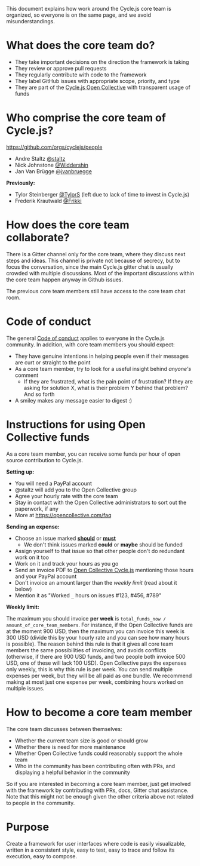 This document explains how work around the Cycle.js core team is organized, so everyone is on the same page, and we avoid misunderstandings.

# What does the core team do?

- They take important decisions on the direction the framework is taking
- They review or approve pull requests
- They regularly contribute with code to the framework
- They label GitHub issues with appropriate scope, priority, and type
- They are part of the [Cycle.js Open Collective](http://opencollective.com/cyclejs) with transparent usage of funds

# Who comprise the core team of Cycle.js?

https://github.com/orgs/cyclejs/people

- Andre Staltz [@staltz](https://github.com/staltz)
- Nick Johnstone [@Widdershin](https://github.com/Widdershin)
- Jan Van Brügge [@jvanbruegge](https://github.com/jvanbruegge)

**Previously:**

- Tylor Steinberger [@TylorS](https://github.com/TylorS) (left due to lack of time to invest in Cycle.js)
- Frederik Krautwald [@Frikki](https://github.com/Frikki)

# How does the core team collaborate?

There is a Gitter channel only for the core team, where they discuss next steps and ideas. This channel is private not because of secrecy, but to focus the conversation, since the main Cycle.js gitter chat is usually crowded with multiple discussions. Most of the important discussions within the core team happen anyway in Github issues.

The previous core team members still have access to the core team chat room.

# Code of conduct

The general [Code of conduct](https://github.com/cyclejs/cyclejs/blob/master/CODE-OF-CONDUCT.md) applies to everyone in the Cycle.js community. In addition, with core team members you should expect:

- They have genuine intentions in helping people even if their messages are curt or straight to the point
- As a core team member, try to look for a useful insight behind *anyone's* comment
  - If they are frustrated, what is the pain point of frustration? If they are asking for solution X, what is their problem Y behind that problem? And so forth
- A smiley makes any message easier to digest :)

# Instructions for using Open Collective funds

As a core team member, you can receive some funds per hour of open source contribution to Cycle.js.

**Setting up:**

- You will need a PayPal account
- @staltz will add you to the Open Collective group
- Agree your hourly rate with the core team
- Stay in contact with the Open Collective administrators to sort out the paperwork, if any
- More at https://opencollective.com/faq

**Sending an expense:**

- Choose an issue marked [**should**](https://github.com/cyclejs/cyclejs/issues?q=is%3Aissue+is%3Aopen+label%3A%22priority+3+%28should%29%22) or [**must**](https://github.com/cyclejs/cyclejs/issues?q=is%3Aissue+is%3Aopen+label%3A%22priority+4+%28must%29%22)
  - We don't think issues marked **could** or **maybe** should be funded
- Assign yourself to that issue so that other people don't do redundant work on it too
- Work on it and track your hours as you go
- Send an invoice PDF to [Open Collective Cycle.js](https://opencollective.com/cyclejs) mentioning those hours and your PayPal account
- Don't invoice an amount larger than the *weekly limit* (read about it below)
- Mention it as "Worked `_` hours on issues #123, #456, #789"

**Weekly limit:**

The maximum you should invoice **per week** is `total_funds_now / amount_of_core_team_members`. For instance, if the Open Collective funds are at the moment 900 USD, then the maximum you can invoice this week is 300 USD (divide this by your hourly rate and you can see how many hours is possible). The reason behind this rule is that it gives all core team members the same possibilities of invoicing, and avoids conflicts (otherwise, if there are 900 USD funds, and two people both invoice 500 USD, one of these will lack 100 USD). Open Collective pays the expenses only weekly, this is why this rule is per week. You can send multiple expenses per week, but they will be all paid as one bundle. We recommend making at most just one expense per week, combining hours worked on multiple issues.

# How to become a core team member

The core team discusses between themselves:

- Whether the current team size is good or should grow
- Whether there is need for more maintenance
- Whether Open Collective funds could reasonably support the whole team
- Who in the community has been contributing often with PRs, and displaying a helpful behavior in the community

So if you are interested in becoming a core team member, just get involved with the framework by contributing with PRs, docs, Gitter chat assistance. Note that this might not be enough given the other criteria above not related to people in the community.

# Purpose

Create a framework for user interfaces where code is easily visualizable, written in a consistent style, easy to test, easy to trace and follow its execution, easy to compose.
